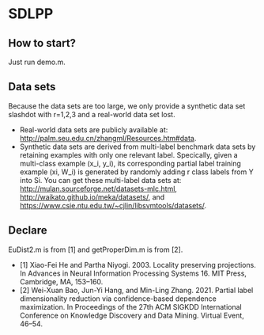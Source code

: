 # SDLPP
## How to start?
Just run demo.m.


## Data sets
Because the data sets are too large, we only provide a synthetic data set slashdot with r=1,2,3 and a real-world data set lost.
- Real-world data sets are publicly available at: http://palm.seu.edu.cn/zhangml/Resources.htm#data.
- Synthetic data sets are derived from multi-label benchmark data sets by retaining examples with only one relevant label.
   Specically, given a multi-class example (x_i, y_i), its corresponding partial label training example (xi, W_i) is generated by 
   randomly adding r class labels from Y into Si. You can get these multi-label data sets at: http://mulan.sourceforge.net/datasets-mlc.html,
   http://waikato.github.io/meka/datasets/, and https://www.csie.ntu.edu.tw/~cjlin/libsvmtools/datasets/.


## Declare
EuDist2.m is from [1] and getProperDim.m is from [2].

- [1] Xiao-Fei He and Partha Niyogi. 2003. Locality preserving projections. In Advances in Neural Information Processing Systems 16. MIT Press, Cambridge, MA, 153–160.
- [2] Wei-Xuan Bao, Jun-Yi Hang, and Min-Ling Zhang. 2021. Partial label dimensionality reduction via confidence-based dependence maximization. In Proceedings of the 27th ACM SIGKDD International Conference on Knowledge Discovery and Data Mining. Virtual Event, 46–54.
